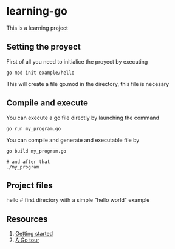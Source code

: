 # learning-go

This is a learning project

## Setting the proyect

First of all you need to initialice the proyect by executing
```shell
go mod init example/hello
```
This will create a file go.mod in the directory, this file is necesary

## Compile and execute

You can execute a go file directly by launching the command
```shell
go run my_program.go
```

You can compile and generate and executable file by
```shell
go build my_program.go

# and after that
./my_program
```

## Project files

hello # first directory with a simple "hello world" example

## Resources

1. [Getting started](https://go.dev/doc/tutorial/getting-started)
2. [A Go tour](https://go-tour-lat.appspot.com/welcome/1)



